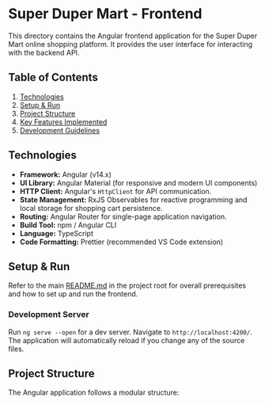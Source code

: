 # Super Duper Mart - Frontend

This directory contains the Angular frontend application for the Super Duper Mart online shopping platform. It provides the user interface for interacting with the backend API.

## Table of Contents

1.  [Technologies](#technologies)
2.  [Setup & Run](#setup--run)
3.  [Project Structure](#project-structure)
4.  [Key Features Implemented](#key-features-implemented)
5.  [Development Guidelines](#development-guidelines)

## Technologies

* **Framework:** Angular (v14.x)
* **UI Library:** Angular Material (for responsive and modern UI components)
* **HTTP Client:** Angular's `HttpClient` for API communication.
* **State Management:** RxJS Observables for reactive programming and local storage for shopping cart persistence.
* **Routing:** Angular Router for single-page application navigation.
* **Build Tool:** npm / Angular CLI
* **Language:** TypeScript
* **Code Formatting:** Prettier (recommended VS Code extension)

## Setup & Run

Refer to the main [README.md](../README.md) in the project root for overall prerequisites and how to set up and run the frontend.

### Development Server

Run `ng serve --open` for a dev server. Navigate to `http://localhost:4200/`. The application will automatically reload if you change any of the source files.

## Project Structure

The Angular application follows a modular structure: